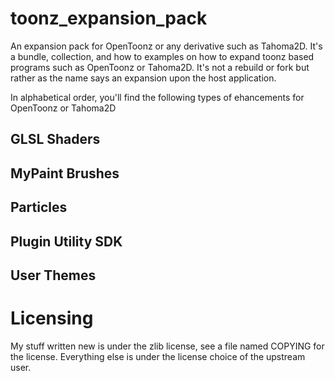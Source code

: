 # toonz_expansion_pack
An expansion pack for OpenToonz or any derivative such as Tahoma2D. It's a bundle, collection, and how to examples on how to expand toonz based programs such as OpenToonz or Tahoma2D. It's not a rebuild or fork but rather as the name says an expansion upon the host application.

In alphabetical order, you'll find the following types of ehancements for OpenToonz or Tahoma2D

## GLSL Shaders

## MyPaint Brushes

## Particles

## Plugin Utility SDK

## User Themes

# Licensing
My stuff written new is under the zlib license, see a file named COPYING for the license. Everything else is under the license choice of the upstream user.
